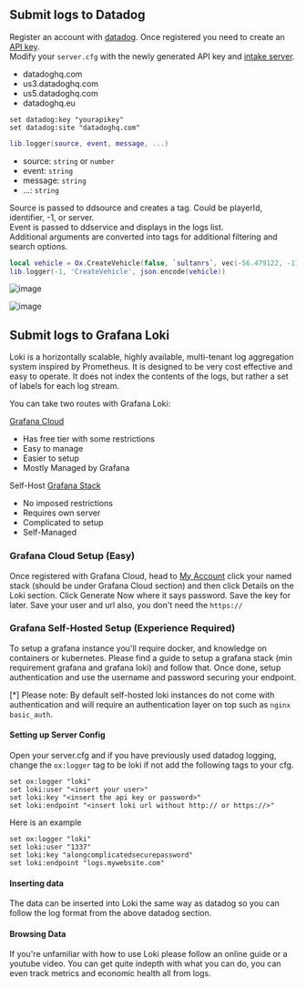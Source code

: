 ## Submit logs to Datadog

Register an account with [datadog](https://www.datadoghq.com/). Once registered you need to create an [API key](https://app.datadoghq.com/organization-settings/api-keys).  
Modify your `server.cfg` with the newly generated API key and [intake server](https://docs.datadoghq.com/api/latest/logs/#send-logs).
- datadoghq.com
- us3.datadoghq.com
- us5.datadoghq.com
- datadoghq.eu
```
set datadog:key "yourapikey"
set datadog:site "datadoghq.com"
```

```lua
lib.logger(source, event, message, ...)
```
* source: `string` or `number`
* event: `string`
* message: `string`
* ...: `string`


Source is passed to ddsource and creates a tag. Could be playerId, identifier, -1, or server.  
Event is passed to ddservice and displays in the logs list.  
Additional arguments are converted into tags for additional filtering and search options.

```lua
local vehicle = Ox.CreateVehicle(false, `sultanrs`, vec(-56.479122, -1116.870362, 26.432250, 0.000030517578))
lib.logger(-1, 'CreateVehicle', json.encode(vehicle))
```

![image](https://user-images.githubusercontent.com/65407488/165902870-4c938da7-a068-4d19-af5b-20402c325e87.png)

![image](https://user-images.githubusercontent.com/65407488/165902834-702a738d-9ae2-4725-ad85-8b8835115f7d.png)

## Submit logs to Grafana Loki

Loki is a horizontally scalable, highly available, multi-tenant log aggregation system inspired by Prometheus. It is designed to be very cost effective and easy to operate. It does not index the contents of the logs, but rather a set of labels for each log stream.

You can take two routes with Grafana Loki:

[Grafana Cloud](https://grafana.com/)

- Has free tier with some restrictions
- Easy to manage
- Easier to setup
- Mostly Managed by Grafana

Self-Host [Grafana Stack](https://grafana.com/get/?plcmt=top-nav&cta=downloads&tab=self-managed)

- No imposed restrictions
- Requires own server
- Complicated to setup
- Self-Managed

### Grafana Cloud Setup (Easy)

Once registered with Grafana Cloud, head to [My Account](https://grafana.com/auth/sign-in/?plcmt=top-nav&cta=myaccount) click your named stack (should be under Grafana Cloud section) and then click Details on the Loki section. Click Generate Now where it says password. Save the key for later. Save your user and url also, you don't need the `https://`

### Grafana Self-Hosted Setup (Experience Required)

To setup a grafana instance you'll require docker, and knowledge on containers or kubernetes. Please find a guide to setup a grafana stack (min requirement grafana and grafana loki) and follow that. Once done, setup authentication and use the username and password securing your endpoint.

[*] Please note: By default self-hosted loki instances do not come with authentication and will require an authentication layer on top such as `nginx basic_auth`.

#### Setting up Server Config

Open your server.cfg and if you have previously used datadog logging, change the `ox:logger` tag to be loki if not add the following tags to your cfg.

```
set ox:logger "loki"
set loki:user "<insert your user>"
set loki:key "<insert the api key or password>"
set loki:endpoint "<insert loki url without http:// or https://>"
```

Here is an example

```
set ox:logger "loki"
set loki:user "1337"
set loki:key "alongcomplicatedsecurepassword"
set loki:endpoint "logs.mywebsite.com"
```

#### Inserting data

The data can be inserted into Loki the same way as datadog so you can follow the log format from the above datadog section.

#### Browsing Data

If you're unfamiliar with how to use Loki please follow an online guide or a youtube video. You can get quite indepth with what you can do, you can even track metrics and economic health all from logs.
